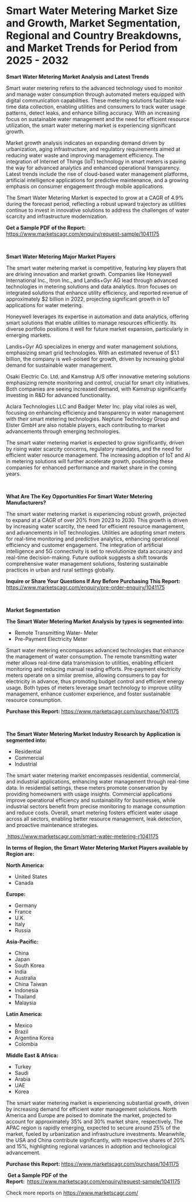 <p><h1>Smart Water Metering Market Size and Growth, Market Segmentation, Regional and Country Breakdowns, and Market Trends for Period from 2025 -  2032</h1></p><p><strong>Smart Water Metering Market Analysis and Latest Trends</strong></p>
<p><p>Smart water metering refers to the advanced technology used to monitor and manage water consumption through automated meters equipped with digital communication capabilities. These metering solutions facilitate real-time data collection, enabling utilities and consumers to track water usage patterns, detect leaks, and enhance billing accuracy. With an increasing focus on sustainable water management and the need for efficient resource utilization, the smart water metering market is experiencing significant growth.</p><p>Market growth analysis indicates an expanding demand driven by urbanization, aging infrastructure, and regulatory requirements aimed at reducing water waste and improving management efficiency. The integration of Internet of Things (IoT) technology in smart meters is paving the way for advanced analytics and enhanced operational transparency. Latest trends include the rise of cloud-based water management platforms, artificial intelligence applications for predictive maintenance, and a growing emphasis on consumer engagement through mobile applications.</p><p>The Smart Water Metering Market is expected to grow at a CAGR of 4.9% during the forecast period, reflecting a robust upward trajectory as utilities continue to invest in innovative solutions to address the challenges of water scarcity and infrastructure modernization.</p></p>
<p><strong>Get a Sample PDF of the Report:&nbsp;</strong> <a href="https://www.marketscagr.com/enquiry/request-sample/1041175?utm_campaign=3271&utm_medium=2&utm_source=Github&utm_content=ia&utm_term=10042025&utm_id=smart-water-metering">https://www.marketscagr.com/enquiry/request-sample/1041175</a></p>
<p>&nbsp;</p>
<p><strong>Smart Water Metering Major Market Players</strong></p>
<p><p>The smart water metering market is competitive, featuring key players that are driving innovation and market growth. Companies like Honeywell International Inc., Itron Inc., and Landis+Gyr AG lead through advanced technologies in metering solutions and data analytics. Itron focuses on integrated solutions that enhance utility efficiency, and reported revenue of approximately $2 billion in 2022, projecting significant growth in IoT applications for water metering.</p><p>Honeywell leverages its expertise in automation and data analytics, offering smart solutions that enable utilities to manage resources efficiently. Its diverse portfolio positions it well for future market expansion, particularly in emerging markets.</p><p>Landis+Gyr AG specializes in energy and water management solutions, emphasizing smart grid technologies. With an estimated revenue of $1.1 billion, the company is well-poised for growth, driven by increasing global demand for sustainable water management.</p><p>Osaki Electric Co. Ltd. and Kamstrup A/S offer innovative metering solutions emphasizing remote monitoring and control, crucial for smart city initiatives. Both companies are seeing increased demand, with Kamstrup significantly investing in R&D for advanced functionality.</p><p>Aclara Technologies LLC and Badger Meter Inc. play vital roles as well, focusing on enhancing efficiency and transparency in water management with their smart metering technologies. Neptune Technology Group and Elster GmbH are also notable players, each contributing to market advancements through emerging technologies.</p><p>The smart water metering market is expected to grow significantly, driven by rising water scarcity concerns, regulatory mandates, and the need for efficient water resource management. The increasing adoption of IoT and AI in metering solutions will further accelerate growth, positioning these companies for enhanced performance and market share in the coming years.</p></p>
<p>&nbsp;</p>
<p><strong>What Are The Key Opportunities For Smart Water Metering Manufacturers?</strong></p>
<p><p>The smart water metering market is experiencing robust growth, projected to expand at a CAGR of over 20% from 2023 to 2030. This growth is driven by increasing water scarcity, the need for efficient resource management, and advancements in IoT technologies. Utilities are adopting smart meters for real-time monitoring and predictive analytics, enhancing operational efficiency and customer engagement. The integration of artificial intelligence and 5G connectivity is set to revolutionize data accuracy and real-time decision-making. Future outlook suggests a shift towards comprehensive water management solutions, fostering sustainable practices in urban and rural settings globally.</p></p>
<p><strong>Inquire or Share Your Questions If Any Before Purchasing This Report:</strong> <a href="https://www.marketscagr.com/enquiry/pre-order-enquiry/1041175?utm_campaign=3271&utm_medium=2&utm_source=Github&utm_content=ia&utm_term=10042025&utm_id=smart-water-metering">https://www.marketscagr.com/enquiry/pre-order-enquiry/1041175</a></p>
<p>&nbsp;</p>
<p><strong>Market Segmentation</strong></p>
<p><strong>The Smart Water Metering Market Analysis by types is segmented into:</strong></p>
<p><ul><li>Remote Transmitting Water- Meter</li><li>Pre-Payment Electricity Meter</li></ul></p>
<p><p>Smart water metering encompasses advanced technologies that enhance the management of water consumption. The remote transmitting water meter allows real-time data transmission to utilities, enabling efficient monitoring and reducing manual reading efforts. Pre-payment electricity meters operate on a similar premise, allowing consumers to pay for electricity in advance, thus promoting budget control and efficient energy usage. Both types of meters leverage smart technology to improve utility management, enhance customer experience, and foster sustainable resource consumption.</p></p>
<p><strong>Purchase this Report:&nbsp;</strong><a href="https://www.marketscagr.com/purchase/1041175?utm_campaign=3271&utm_medium=2&utm_source=Github&utm_content=ia&utm_term=10042025&utm_id=smart-water-metering">https://www.marketscagr.com/purchase/1041175</a></p>
<p>&nbsp;</p>
<p><strong>The Smart Water Metering Market Industry Research by Application is segmented into:</strong></p>
<p><ul><li>Residential</li><li>Commercial</li><li>Industrial</li></ul></p>
<p><p>The smart water metering market encompasses residential, commercial, and industrial applications, enhancing water management through real-time data. In residential settings, these meters promote conservation by providing homeowners with usage insights. Commercial applications improve operational efficiency and sustainability for businesses, while industrial sectors benefit from precise monitoring to manage consumption and reduce costs. Overall, smart metering fosters efficient water usage across all sectors, enabling better resource management, leak detection, and proactive maintenance strategies.</p></p>
<p><a href="https://www.marketscagr.com/smart-water-metering-r1041175?utm_campaign=3271&utm_medium=2&utm_source=Github&utm_content=ia&utm_term=10042025&utm_id=smart-water-metering">&nbsp;https://www.marketscagr.com/smart-water-metering-r1041175</a></p>
<p><strong>In terms of Region, the Smart Water Metering Market Players available by Region are:</strong></p>
<p>
    <p> <strong> North America: </strong>
        <ul>
            <li>United States</li>
            <li>Canada</li>
        </ul>
        </p> 
    <p> <strong> Europe: </strong>
        <ul>
            <li>Germany</li>
            <li>France</li>
            <li>U.K.</li>
            <li>Italy</li>
            <li>Russia</li>
        </ul>
        </p> 
    <p> <strong> Asia-Pacific: </strong>
        <ul>
            <li>China</li>
            <li>Japan</li>
            <li>South Korea</li>
            <li>India</li>
            <li>Australia</li>
            <li>China Taiwan</li>
            <li>Indonesia</li>
            <li>Thailand</li>
            <li>Malaysia</li>
        </ul>
        </p> 
    <p> <strong> Latin America: </strong>
        <ul>
            <li>Mexico</li>
            <li>Brazil</li>
            <li>Argentina Korea</li>
            <li>Colombia</li>
        </ul>
        </p> 
    <p> <strong> Middle East & Africa: </strong>
        <ul>
            <li>Turkey</li>
            <li>Saudi</li>
            <li>Arabia</li>
            <li>UAE</li>
            <li>Korea</li>
        </ul>
    </p>
    </p>
<p><p>The smart water metering market is experiencing substantial growth, driven by increasing demand for efficient water management solutions. North America and Europe are poised to dominate the market, projected to account for approximately 35% and 30% market share, respectively. The APAC region is rapidly emerging, expected to secure around 25% of the market, fueled by urbanization and infrastructure investments. Meanwhile, the USA and China contribute significantly, with respective shares of 20% and 15%, highlighting regional variances in adoption and technological advancement.</p></p>
<p><strong>Purchase this Report: </strong><a href="https://www.marketscagr.com/purchase/1041175?utm_campaign=3271&utm_medium=2&utm_source=Github&utm_content=ia&utm_term=10042025&utm_id=smart-water-metering">https://www.marketscagr.com/purchase/1041175</a></p>
<p>&nbsp;<strong>Get a Sample PDF of the Report:&nbsp;&nbsp;</strong><a href="https://www.marketscagr.com/enquiry/request-sample/1041175?utm_campaign=3271&utm_medium=2&utm_source=Github&utm_content=ia&utm_term=10042025&utm_id=smart-water-metering">https://www.marketscagr.com/enquiry/request-sample/1041175</a></p>
<p><strong></strong></p>
<p>Check more reports on <a href="https://www.marketscagr.com/?utm_campaign=3271&utm_medium=2&utm_source=Github&utm_content=ia&utm_term=10042025&utm_id=smart-water-metering">https://www.marketscagr.com/</a></p>